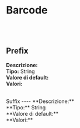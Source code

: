 # Barcode

<br><br> 

Prefix 
----
**Descrizione:** <br>
**Tipo:** String<br>
**Valore di default:** <br>
**Valori:**
<ul> 
</ul><br>
Suffix 
----
**Descrizione:** <br>
**Tipo:** String<br>
**Valore di default:** <br>
**Valori:**
<ul> 
</ul><br>

